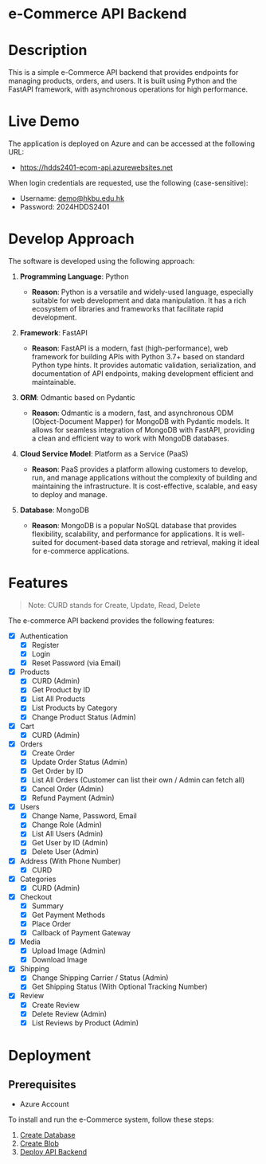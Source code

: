 # e-Commerce API Backend

# Description

This is a simple e-Commerce API backend that provides endpoints for managing products, orders, and users. It is built
using Python and the FastAPI framework, with asynchronous operations for high performance.

# Live Demo

The application is deployed on Azure and can be accessed at the following URL:

- <https://hdds2401-ecom-api.azurewebsites.net>

When login credentials are requested, use the following (case-sensitive):

- Username: demo@hkbu.edu.hk
- Password: 2024HDDS2401

# Develop Approach

The software is developed using the following approach:

1. **Programming Language**: Python
    - **Reason**: Python is a versatile and widely-used language, especially suitable for web development and data
      manipulation. It has a rich ecosystem of libraries and frameworks that facilitate rapid development.

2. **Framework**: FastAPI
    - **Reason**: FastAPI is a modern, fast (high-performance), web framework for building APIs with Python 3.7+ based
      on
      standard Python type hints. It provides automatic validation, serialization, and documentation of API endpoints,
      making development efficient and maintainable.

4. **ORM**: Odmantic based on Pydantic
    - **Reason**: Odmantic is a modern, fast, and asynchronous ODM (Object-Document Mapper) for MongoDB with Pydantic
      models. It allows for seamless integration of MongoDB with FastAPI, providing a clean and efficient way to work
      with MongoDB databases.

5. **Cloud Service Model**: Platform as a Service (PaaS)
    - **Reason**: PaaS provides a platform allowing customers to develop, run, and manage applications without the
      complexity of building and maintaining the infrastructure. It is cost-effective, scalable, and easy to deploy and
      manage.

6. **Database**: MongoDB
    - **Reason**: MongoDB is a popular NoSQL database that provides flexibility, scalability, and performance for
      applications. It is well-suited for document-based data storage and retrieval, making it ideal for e-commerce
      applications.

# Features

> Note: CURD stands for Create, Update, Read, Delete

The e-commerce API backend provides the following features:

- [x] Authentication
    - [x] Register
    - [x] Login
    - [x] Reset Password (via Email)

- [x] Products
    - [x] CURD (Admin)
    - [x] Get Product by ID
    - [x] List All Products
    - [x] List Products by Category
    - [x] Change Product Status (Admin)

- [x] Cart
    - [x] CURD (Admin)

- [x] Orders
    - [x] Create Order
    - [x] Update Order Status (Admin)
    - [x] Get Order by ID
    - [x] List All Orders (Customer can list their own / Admin can fetch all)
    - [x] Cancel Order (Admin)
    - [x] Refund Payment (Admin)

- [x] Users
    - [x] Change Name, Password, Email
    -  [x] Change Role (Admin)
    - [x] List All Users (Admin)
    - [x] Get User by ID (Admin)
    - [x] Delete User (Admin)

- [x] Address (With Phone Number)
    - [x] CURD

- [x] Categories
    - [x] CURD (Admin)

- [x] Checkout
    - [x] Summary
    - [x] Get Payment Methods
    - [x] Place Order
    - [x] Callback of Payment Gateway

- [x] Media
    - [x] Upload Image (Admin)
    - [x] Download Image

- [x] Shipping
    - [x] Change Shipping Carrier / Status (Admin)
    - [x] Get Shipping Status (With Optional Tracking Number)

- [x] Review
    - [x] Create Review
    - [x] Delete Review (Admin)
    - [x] List Reviews by Product (Admin)

# Deployment

## Prerequisites

- Azure Account

To install and run the e-Commerce system, follow these steps:

1. [Create Database](docs/deploy/1_Create_Database.md)
2. [Create Blob](docs/deploy/2_Create_Blob.md)
3. [Deploy API Backend](docs/deploy/3_Deploy_API_Backend)
